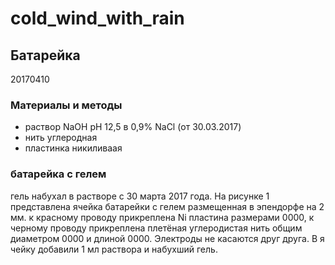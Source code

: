 # cold_wind_with_rain
## Батарейка
20170410
### Материалы и методы

- раствор NaOH pH 12,5 в 0,9% NaCl (от 30.03.2017)
- нить углеродная
- пластинка никиливаая
### батарейка с гелем
гель набухал в растворе с 30 марта 2017 года.
На рисунке 1 представлена ячейка батарейки с гелем размещенная в эпендорфе на 2 мм. к красному проводу прикреплена Ni пластина размерами 0000, к черному проводу прикреплена плетёная углеродистая нить общим диаметром 0000 и длиной 0000. Электроды не касаются друг друга.
В я чейку добавили 1 мл раствора и набухший гель.
